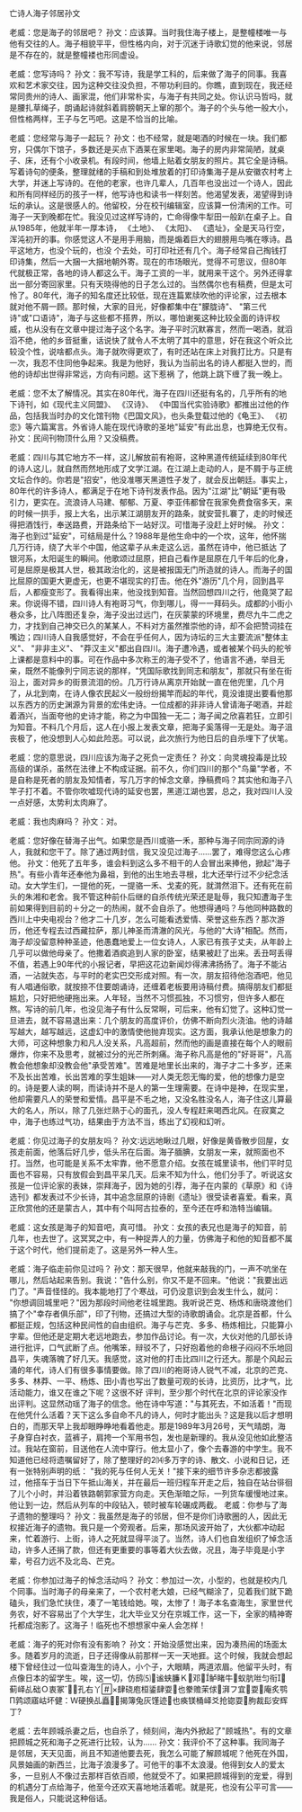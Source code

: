﻿亡诗人海子邻居孙文 

老威：您是海子的邻居吧？ 
   孙文：应该算。当时我住海子楼上，是整幢楼唯一与他有交往的人。海子相貌平平，但性格内向，对于沉迷于诗歌幻觉的他来说，邻居是不存在的，就是整幢褛也形同虚设。 
    
   老威：您写诗吗？ 
   孙文：我不写诗，我是学工科的，后来做了海子的同事。我喜欢和艺术家交往，因为这种交往没负担，不带功利目的。你瞧，直到现在，我还经常同贵州的诗人、画家混，他们非常朴实，与海子有共同之处。你认识马哲吗，就是腰扎草绳子，朗诵起诗就斜着肩膀朝天上窜的那个。海子的个头与他一般大小，但性格两样，王子与乞丐吧。这是不恰当的比喻。 
    
   老威：您经常与海子一起玩？ 
   孙文：也不经常，就是喝酒的时候在一块。我们都穷，只偶尔下馆子，多数还是买点下酒莱在家里喝。海子的房内非常简陋，就桌子、床，还有个小收录机。有段时间，他墙上贴着女朋友的照片。其它全是诗稿。写着诗句的便条，整理就绪的手稿和到处堆放着的打印诗集海子是从安徽农村考上大学，并迷上写诗的。在他的老家，也许几辈人，几百年也没出过一个诗人，因此和所有同样经历的孩子一样，他写诗也和读书一样刻苦。他渴望发表，渴望得到诗坛的承认。这是很感人的。他留校，分在校刊编辑室，应该算一份清闲的工作。可海子一天到晚都在忙。我没见过这样写诗的，亡命得像牛犁田一般趴在桌子上。自从1985年，他就半年一厚本诗， 《土地》、 《太阳》、 《遗址》，全是天马行空，浑沌初开的事。你感觉这人不是用手用脑，而是煽着巨大的翅膀用鸟嘴在啄诗。昌平这地方，也没个玩的，也没
   个去处，可打印社还有几个。海子经常自己掏钱打印诗集，然后一大捆一大捆地朝外寄。现在的市场眼光，觉得不可思议，但80年代就极正常，各地的诗人都这么干。海子工资的一半，就用来干这个。另外还得拿出一部分寄回家里。只有天晓得他的日子怎么过的。当然偶尔也有稿费，但是太可怜了。80年代，海子的知名度还比较低，现在连篇累牍吹他的评论家，过去根本就对他不屑一顾。那时候，大家的目光，好像都集中在"朦胧诗"、 "第三代诗"或"口语诗"，海子与这些都不搭界，所以，哪怕谢冕这种比较全面的诗评权威，也从没有在文章中提过海子这个名字。海子平时沉默寡言，然而一喝酒，就滔滔不绝，他的乡音挺重，话说快了就令人不太明了其中的意思，好在我这个听众比较没个性，说啥都点头。海子就吹得更欢了，有时还站在床上对我打比方。只是有一次，我忍不住同他争起来。我是为他好，我认为当前出名的诗人都挺入世的，而他的诗却出世得非常远，方向有问题。这下惹祸
   了，他跳上跳下缠了我一晚上。 
    
   老威：您不太了解情况。其实在80年代，海子在四川还挺有名的，几乎所有的地下诗刊，如《现代主义同盟》、 《汉诗》、 《中国当代实验诗歌》都推出过他的作品，包括我当时办的文化馆刊物《巴国文风》，也头条登载过他的《龟王》、 《初恋》等六篇寓言。外省诗人能在现代诗歌的圣地"延安"有此出息，也算绝无仅有。 
   孙文：民间刊物顶什么用？又没稿费。 
    
   老威：四川与其它地方不一样，这儿解放前有袍哥，这种黑道传统延续到80年代的诗人这儿，就自然而然地形成了文学江湖。在江湖上走动的人，是不屑于与正统文坛合作的。你若是"招安"，他没准哪天黑道性子发了，就会反出朝廷。事实上，80年代的许多诗人，都满足于在地下诗刊发表作品。因为"江湖"比"朝延"更有吸引力，更实在。流浪诗人马建、郁郁、万夏、李亚伟都曾在我家免费食宿多天，来的时候一拱手，报上大名，出示某江湖朋友开的路条，就安营扎褰了，走的时候还得把酒饯行，奉送路费，开路条给下一站好汉。可惜海子没赶上好时候。 孙文：海子也到过"延安"，可结局是什么？1988年是他生命中的一个坎，这年，他怀揣几万行诗，绕了大半个中国，他这辈子从未走这么远，虽然在诗中，他已抵达
   了银河系，太阳诞生的瞬间。他歌颂过屈原，把自己看作是屈原在几千年后的化身，可是屈原是极其人世，极其政治化的，这是被报国无门所造就的诗人。而海子的国比屈原的国更大更虚无，也更不堪现实的打击。他在外"游历"几个月，回到昌平后，人都瘦变形了。我看得出来，他没找到知音。当然回想四川之行，他竟哭了起来。你说得不错，四川诗人有袍哥习气，你到哪儿，得一一拜码头。成都的小街小巷众多，比八阵图还复杂，海子没出过远门，在灰蒙蒙的环境里，费尽九牛二虎之力，才找到自己神交已久的某某人，不料对方虽然推崇他的诗，却不会把赞词挂在嘴边；四川诗人自我感觉好，不会在乎任何人，因为诗坛的三大主要流派"整体主义"、 "非非主义"、 "莽汉主义"都出自四川。海子遭冷遇，或者被某个码头的舵爷上课都是意料中的事。可在作品中多次称王的海子受不了，他语言不通，举目无亲，既然不能像列宁同志说的那样，"凭国际歌找到同志和朋友"，那就只有坐在街沿上，面对异乡的街景流泪的份。几万行诗从离京开始就一直在他兜里，几个月了，从北到南，在诗人像农民起义一般纷纷揭竿而起的年代，竟没谁提出要看他那以东西方的历史渊源为背景的宏伟史诗。一位成都的非非诗人曾请海子喝酒，并趁着酒兴，当面夸他的史诗才能，称之为中国独一无二；海子闻之欣喜若狂，立即引为知音。不料几个月后，这人在小报上发表文章，把海子奚落得一无是处。海子沮丧极了，他没想到人心如此险恶。可以说，此次旅行为他日后的自杀埋下了伏笔。 
    
   老威：您的意思说，四川应该为海子之死负一定责任？ 
   孙文：向灵魂投毒是比较高级的谋杀，虽然在法律上不构成证据。前不久，你们四川的那个"鸟巢"学者，不是自称是死者的朋友及知情者，写几万字的悼念文章，挣稿费吗？其实他和海子八竿子打不着。不管你吹嘘现代诗的延安也罢，黑道江湖也罢，总之，我对四川人没一点好感，太势利太肉麻了。 
    
   老威：我也肉麻吗？ 
   孙文：对。 
    
   老威：您好像在替海子出气。如果您是西川或骆一禾，那种与海子同宗同源的诗人，我就和您干了。除了通过两封信，我又没见过海子……罢了，难得您这么心疼他。 
   孙文：他死了五年多，谁会料到这么多不相干的人会冒出来捧他，掀起"海子热"。有些小青年还奉他为鼻祖，到他的出生地去寻根，北大还举行过不少纪念活动。女大学生们，一提他的死，一提骆一禾、戈麦的死，就潸然泪下。还有死在前头的朱湘和老舍。我不管这种前仆后继的自杀传统光荣还是耻辱，我只知遭海子生前如果得到目前的＋分之一的热闹，就不会自杀了。他想得通吗？与他同种路数的西川上中央电视台？他才二十几岁，怎么可能看透爱情、荣誉这些东西？那次游历，他还专程去过西藏拉萨，那儿神圣而清澈的风光，与他的"大诗"相配。然而，海子却没留意种种圣迹，他愚蠢地爱上一位女诗人，人家已有孩子丈夫，从年龄上几乎可以做他母亲了。他撒着酒疯追到人家的卧室，结果被赶了出来。丢丑呵丢得不值，若遇上90年代的小报记者，早把这花边新闻炒得沸沸扬扬了。海子不能沾酒，一沾就失态，与平时的老实巴交形成对照。有一次，朋友招待他泡酒吧，他见有人唱通俗歌，就按捺不住要朗诵诗，还缠着老板要用诗稿付费。搞得朋友们都挺尴尬，只好把他硬拖出来。人年轻，当然不习惯孤独，不习惯穷，但许多人都在熬。写诗的前几年，也没见海子有什么反常啊，可后来，他有幻觉了。这种幻觉一旦进去，就不容易退出来：几个朋友的高度评价，仿佛不断向烈火浇油。他的诗越写越大，越写越远，这虚幻中的激情使他抛弃现实。这方面，我承认他是想象力的大师，可这种想象力和凡人没关系，凡高超前，然而他的画是直接在每个人的眼前爆炸，你来不及思考，就被过分的光芒所刺痛。海子称凡高是他的"好哥哥"，凡高教会他想象却没教会他"承受苦难"。苦难是地里长出来的，海子才二十多岁，还来不及长出苦难，长出苦难的孪生姐妹——对人类无怨无悔的爱，他的想像力是空的。诗是要人读的啊，而读诗并不是人的第一生理需要。在诗中是神，在现实里，他却需要凡人的荣誉和爱情。昌平是不毛之地，又没名胜没名人，海子住这儿算最大的名人，所以，除了几张烂熟于心的面孔，没人专程赶来喝西北风。在寂寞之中，海子也练过气功，结果由于方法不当，练出了幻视和幻听。 
    
   老威：你见过海子的女朋友吗？ 
   孙文∶远远地瞅过几眼，好像是黄昏散步回屋，女孩走前面，他落后好几步，低头吊在后面。海子腼腆，女朋友一来，就照面也不打。当然，也可能是关系不太牢靠，他不愿意介绍。女孩在城里读书，他们平时见面也不容易，只有放假会到昌平呆几天。后来不知为什么，他们分手了。听说这女孩是一位评论家的表妹，崇拜海子，因为她的引荐，海子在内蒙的《草原》和《诗选刊》都发表过不少长诗，其中追念屈原的诗剧《遗址》很受读者喜爱。看来，真正欣赏他的还是蒙古人，其中有个叫阿古拉泰的，至今还在呼和浩特当编辑。 
    
   老威：这女孩是海子的知音吧，真可惜。 
   孙文：女孩的表兄也是海子的知音，前几年，也去世了。这冥冥之中，有一种捉弄人的力量，仿佛海子和他的知音都不属于这个时代，他们提前走了。这是另外一种人生。 
    
   老威：海子临走前你见过吗？ 
   孙文：那天很早，他就来敲我的门，一声不吭坐在哪儿，然后站起来告别。我说："告什么别，你又不是不回来。"他说："我要出远门了。"声音怪怪的。我本能地打了个寒战，可仍没意识到会发生什么，就问： "你想调回城里吧？"因为那段时间他老往城里跑。我听说芒克、杨炼和唐晓渡他们搞了个"幸存者俱乐部"，印了刊物，还搞过大型的诗歌朗诵会。北京是首都，什么都挺正规，包括这种民间性的自由组织。海子与芒克、多多、杨炼相比，只能算小字辈。但他还是定期大老远地跑去，参加作品讨论。有一次，大伙对他的几部长诗进行批评，口气武断了点。他嘴笨，辩驳不了，只好抱着他的命根子闷闷不乐地回昌平，失魂落魄了好几天。我感觉，这对他的打击比四川之行还大。那是个风起云涌的年代，诗人们有很多事情要做。除了四川的袍哥诗人锐气不减，北京的芒克、多多、林莽、一平、杨炼、田小青也写出了数量可观的长诗，比资历，比才气，比活动能力，谁又在谁之下呢？这很不好
   评判，至少那个时代在北京的评论家没作出评判。这显然动瑶了海子的信念。他在诗中写道："与其死去，不如活着！"而现在他凭什么活着？天下这么多自命不凡的诗人，何时才能出头？这是我以后才想明白的，而那天早上我却眼睁睁地看着他走。那是1989年3月26号，天气晴朗，海子身穿白衬衣，蓝裤子，肩挎一个军用书包，发也是新理的。我从没见他如此整洁过。我站在窗前，目送他在人流中穿行。他太显小了，像个去春游的中学生。我不知道他已经将遗嘱留好了，除了整理好的2⒁多万字的诗、散文、小说和日记，还有一张特别声明的纸： "我的死与任何人无关！"接下来的细节许多杂志都披露过，他搭车于当日下午抵山海关，并在最后一班归程车开走之后，独自在站台徘徊了儿个小时，并沿着铁路朝郭家营方向走。天色渐暗之际，一列货车缓慢地过来。他让到一边，然后从列车的中段钻入，顿时被车轮碾成两截。 
   老威：你参与了海子遗物的整理吗？ 
   孙文：我虽然是海子的邻居，但不是你们诗歌圈的人，因此无权接近海子的遗物。我只是一个旁观者。后来，那场风波开始了，大伙都冲动起来，忙着游行、上街，诗人之死就显得平淡了。当然，诗人们也自发组织了悼念活动，许多人还捐了款，但还有更重要的事等着大伙去做，况且，海子毕竟是小字辈，号召力远不及北岛、芒克。 
    
   老威：你参加过海子的悼念活动吗？ 
   孙文：参加过一次，小型的，也就是校内几个同事。当时海子的母亲来了，一个农村老大娘，已经气糊涂了，见着我们就下跪磕头，我们急忙扶住，凑了一笔钱给她。唉，太惨了！海子本名查海生，家里世代务农，好不容易出了个大学生，北大毕业又分在京城工作，这一下，全家的精神寄托都成泡影了。这海子！临死也不想想家中亲人会怎样！ 
    
   老威：海子的死对你有没有影响？ 
   孙文：开始没感觉出来，因为凑热闹的场面太多。随着岁月的流逝，日子还得像从前那样一天一天地捱。这个时候，我就会想起楼下曾经住过一位叫查海生的诗人，小个子，大眼睛，两道浓眉。他留平头时，有点像日本的留学生。唉，这一切，仿鸱⑸谧蛱臁Ｋ邓鲈睹牛蚁肮咝匀衔蓟峄乩础Ｏ衷冢孔右丫×肆硗庖桓鋈肆耍也豢赡茉俅湃フ宜耍庵炙鹗П鹑颂寤岵坏健：Ｗ硬换乩矗揭簿兔灰馑迹也痪镁桶峄爻抢锪耍朐裁髟安辉丁?
    
   老威：去年顾城杀妻之后，也自杀了，倾刻间，海内外掀起了"顾城热"。有的文章把顾城之死和海子之死进行比较，认为…… 
   孙文：我评价不了这种事。我同海子是邻居，天天见面，尚且不知道他要去死，我怎么可能了解顾城呢？他死在外国，风景妯画的新西兰，比海子浪漫多了。可他干的事不太浪漫。他得到女人的爱太多，一旦别人不像过去那样百依百顺，他就受不了。如果把顾城得到的宠爱，得到的机遇分丁点给海子，他至今还欢天喜地地活着呢。就是死，也没有公平可言——我是俗人，只能说这种俗话。
